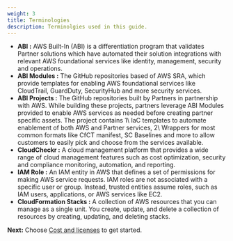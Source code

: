 ```yaml
---
weight: 3
title: Terminologies
description: Terminolgies used in this guide.
---
```


* **ABI :**   AWS Built-In (ABI) is a differentiation program that validates Partner solutions which have automated their solution integrations with relevant AWS foundational services like identity, management, security and operations.
* **ABI Modules :** The GitHub repositories based of AWS SRA, which provide templates for enabling AWS foundational services like CloudTrail, GuardDuty, SecurityHub and more security services.
* **ABI Projects :** The GitHub repositories built by Partners in partnership with AWS. While building these projects, partners leverage ABI Modules provided to enable AWS services as needed before creating partner specific assets. The project contains 1\ IaC templates to automate enablement of both AWS and Partner services, 2\ Wrappers for most common formats like CfCT manifest, SC Baselines and more to allow customers to easily pick and choose from the services available.
* **CloudCheckr :** A cloud management platform that provides a wide range of cloud management features such as cost optimization, security and compliance monitoring, automation, and reporting.
* **IAM Role :** An IAM entity in AWS that defines a set of permissions for making AWS service requests. IAM roles are not associated with a specific user or group. Instead, trusted entities assume roles, such as IAM users, applications, or AWS services like EC2.
* **CloudFormation Stacks :** A collection of AWS resources that you can manage as a single unit. You create, update, and delete a collection of resources by creating, updating, and deleting stacks.

**Next:** Choose [Cost and licenses](/Cost-and-licenses/index.html) to get started.

